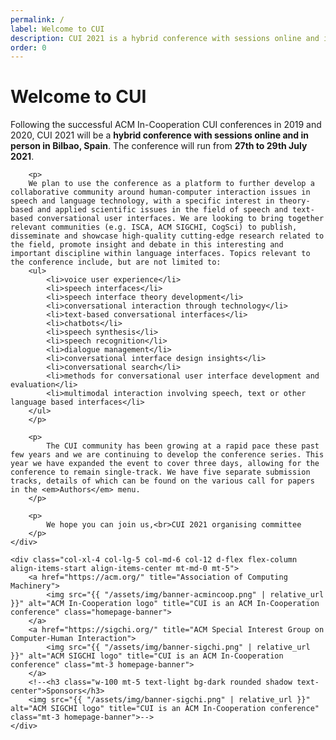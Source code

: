 ```yaml
---
permalink: /
label: Welcome to CUI
description: CUI 2021 is a hybrid conference with sessions online and in person in Bilbao, Spain, running from 27th to 29th July 2021.
order: 0
---
```


# Welcome to CUI

<div class="row">
	<div class="col-xl-8 col-lg-7 col-md-6 col-12">
		<p>
		Following the successful ACM In-Cooperation CUI conferences in 2019 and 2020, CUI 2021 will be a <strong>hybrid conference with sessions online and in person in Bilbao, Spain</strong>. The conference will run from <strong>27th to 29th July 2021</strong>.
		</p>

		<p>
		We plan to use the conference as a platform to further develop a collaborative community around human-computer interaction issues in speech and language technology, with a specific interest in theory-based and applied scientific issues in the field of speech and text-based conversational user interfaces. We are looking to bring together relevant communities (e.g. ISCA, ACM SIGCHI, CogSci) to publish, disseminate and showcase high-quality cutting-edge research related to the field, promote insight and debate in this interesting and important discipline within language interfaces. Topics relevant to the conference include, but are not limited to:
		<ul>
			<li>voice user experience</li>
			<li>speech interfaces</li>
			<li>speech interface theory development</li>
			<li>conversational interaction through technology</li>
			<li>text-based conversational interfaces</li>
			<li>chatbots</li>
			<li>speech synthesis</li>
			<li>speech recognition</li>
			<li>dialogue management</li>
			<li>conversational interface design insights</li>
			<li>conversational search</li>
			<li>methods for conversational user interface development and evaluation</li>
			<li>multimodal interaction involving speech, text or other language based interfaces</li>
		</ul>
		</p>

		<p>
			The CUI community has been growing at a rapid pace these past few years and we are continuing to develop the conference series. This year we have expanded the event to cover three days, allowing for the conference to remain single-track. We have five separate submission tracks, details of which can be found on the various call for papers in the <em>Authors</em> menu.
		</p>

		<p>
			We hope you can join us,<br>CUI 2021 organising committee
		</p>
	</div>

	<div class="col-xl-4 col-lg-5 col-md-6 col-12 d-flex flex-column align-items-start align-items-center mt-md-0 mt-5">
		<a href="https://acm.org/" title="Association of Computing Machinery">
			<img src="{{ "/assets/img/banner-acmincoop.png" | relative_url }}" alt="ACM In-Cooperation logo" title="CUI is an ACM In-Cooperation conference" class="homepage-banner">
		</a>
		<a href="https://sigchi.org/" title="ACM Special Interest Group on Computer-Human Interaction">
			<img src="{{ "/assets/img/banner-sigchi.png" | relative_url }}" alt="ACM SIGCHI logo" title="CUI is an ACM In-Cooperation conference" class="mt-3 homepage-banner">
		</a>
		<!--<h3 class="w-100 mt-5 text-light bg-dark rounded shadow text-center">Sponsors</h3>
		<img src="{{ "/assets/img/banner-sigchi.png" | relative_url }}" alt="ACM SIGCHI logo" title="CUI is an ACM In-Cooperation conference" class="mt-3 homepage-banner">-->
	</div>
</div>